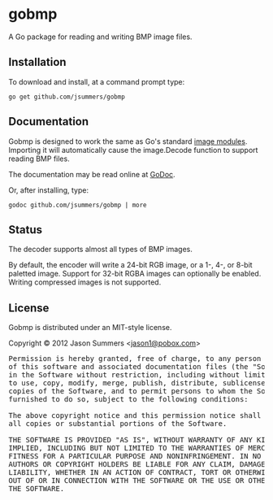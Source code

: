 gobmp
=====

A Go package for reading and writing BMP image files.


Installation
------------

To download and install, at a command prompt type:

    go get github.com/jsummers/gobmp


Documentation
-------------

Gobmp is designed to work the same as Go's standard
[image modules](http://golang.org/pkg/image/). Importing it will automatically
cause the image.Decode function to support reading BMP files.

The documentation may be read online at
[GoDoc](http://godoc.org/github.com/jsummers/gobmp).

Or, after installing, type:

    godoc github.com/jsummers/gobmp | more


Status
------

The decoder supports almost all types of BMP images.

By default, the encoder will write a 24-bit RGB image, or a 1-, 4-, or 8-bit
paletted image. Support for 32-bit RGBA images can optionally be enabled.
Writing compressed images is not supported.


License
-------

Gobmp is distributed under an MIT-style license.

Copyright &copy; 2012 Jason Summers
<[jason1@pobox.com](mailto:jason1@pobox.com)>

<pre>
Permission is hereby granted, free of charge, to any person obtaining a copy
of this software and associated documentation files (the "Software"), to deal
in the Software without restriction, including without limitation the rights
to use, copy, modify, merge, publish, distribute, sublicense, and/or sell
copies of the Software, and to permit persons to whom the Software is
furnished to do so, subject to the following conditions:

The above copyright notice and this permission notice shall be included in
all copies or substantial portions of the Software.

THE SOFTWARE IS PROVIDED "AS IS", WITHOUT WARRANTY OF ANY KIND, EXPRESS OR
IMPLIED, INCLUDING BUT NOT LIMITED TO THE WARRANTIES OF MERCHANTABILITY,
FITNESS FOR A PARTICULAR PURPOSE AND NONINFRINGEMENT. IN NO EVENT SHALL THE
AUTHORS OR COPYRIGHT HOLDERS BE LIABLE FOR ANY CLAIM, DAMAGES OR OTHER
LIABILITY, WHETHER IN AN ACTION OF CONTRACT, TORT OR OTHERWISE, ARISING FROM,
OUT OF OR IN CONNECTION WITH THE SOFTWARE OR THE USE OR OTHER DEALINGS IN
THE SOFTWARE.
</pre>
